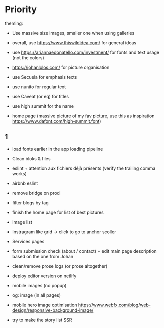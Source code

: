# Priority

theming:

- Use massive size images, smaller one when using galleries

- overall, use https://www.thiswildidea.com/ for general ideas
- use https://ariannaedonatello.com/investment/ for fonts and text usage (not the colors)
- https://johanlolos.com/ for picture organisation
- use Secuela for emphasis texts
- use nunito for regular text
- use Caveat (or eq) for titles
- use high summit for the name
- home page (massive picture of my fav picture, use this as inspiration https://www.dafont.com/high-summit.font)

## 1

- load fonts earlier in the app loading pipeline
- Clean bloks & files
- eslint + attention aux fichiers déjà présents (verify the trailing comma works)
- airbnb eslint

- remove bridge on prod
- filter blogs by tag
- finish the home page for list of best pictures
- image list
- Instragram like grid -> click to go to anchor scoller
- Services pages
- form submission check (about / contact) + edit main page description based on the one from Johan
- clean/remove prose logs (or prose altogether)
- deploy editor version on netlify

- mobile images (no popup)
- og: image (in all pages)
- mobile hero image optimisation https://www.webfx.com/blog/web-design/responsive-background-image/
- try to make the story list SSR
